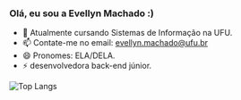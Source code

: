 ### Olá, eu sou a Evellyn Machado :)


- 🌱 Atualmente cursando Sistemas de Informação na UFU.
- 📫 Contate-me no email: evellyn.machado@ufu.br
- 😄 Pronomes: ELA/DELA.
- ⚡ desenvolvedora back-end júnior.


![Top Langs](https://github-readme-stats.vercel.app/api/top-langs/?username=EveMachado&layout=compact&langs_count=8&theme=radical)

